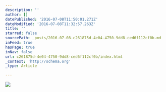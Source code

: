 ```yaml
---
description: ''
author: []
datePublished: '2016-07-08T11:50:01.271Z'
dateModified: '2016-07-08T11:32:57.263Z'
title: ''
starred: false
sourcePath: _posts/2016-07-08-c261875d-4e04-4750-9dd8-ced6f112cf0b.md
inFeed: true
hasPage: true
inNav: false
url: c261875d-4e04-4750-9dd8-ced6f112cf0b/index.html
_context: 'http://schema.org'
_type: Article

---
```

![](https://the-grid-user-content.s3-us-west-2.amazonaws.com/d2217208-fac8-41b5-8291-ba49919aa7bb.jpg)